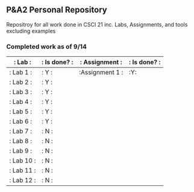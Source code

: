 <h2>P&A2 Personal Repository</h2>

Repositroy for all work done in CSCI 21 inc.
Labs, Assignments, and tools excluding examples

<h3>Completed work as of 9/14</h3>

|: Lab    :|: Is done? :|: Assignment :|: Is done? :|
| -------- | ---------- | ------------ | -----------|
|: Lab 1  :| : Y : |    :Assignment 1 :|     :Y:    |
|: Lab 2  :| : Y : |
|: Lab 3  :| : Y : |
|: Lab 4  :| : Y : |
|: Lab 5  :| : Y : |
|: Lab 6  :| : Y : |
|: Lab 7  :| : N : |
|: Lab 8  :| : N : |
|: Lab 9  :| : N : |
|: Lab 10 :| : N : |
|: Lab 11 :| : N : |
|: Lab 12 :| : N : |

